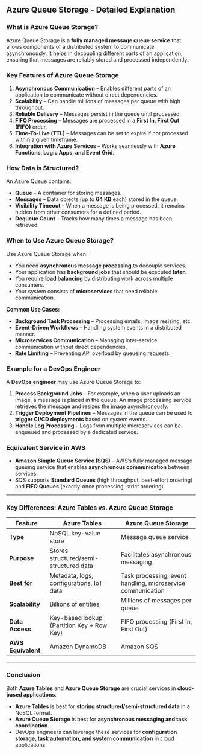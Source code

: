 

## **Azure Queue Storage - Detailed Explanation**  

### **What is Azure Queue Storage?**  
Azure Queue Storage is a **fully managed message queue service** that allows components of a distributed system to communicate asynchronously. It helps in decoupling different parts of an application, ensuring that messages are reliably stored and processed independently.  

### **Key Features of Azure Queue Storage**  
1. **Asynchronous Communication** – Enables different parts of an application to communicate without direct dependencies.  
2. **Scalability** – Can handle millions of messages per queue with high throughput.  
3. **Reliable Delivery** – Messages persist in the queue until processed.  
4. **FIFO Processing** – Messages are processed in a **First In, First Out (FIFO)** order.  
5. **Time-To-Live (TTL)** – Messages can be set to expire if not processed within a given timeframe.  
6. **Integration with Azure Services** – Works seamlessly with **Azure Functions, Logic Apps, and Event Grid**.  

### **How Data is Structured?**  
An Azure Queue contains:  
- **Queue** – A container for storing messages.  
- **Messages** – Data objects (up to **64 KB** each) stored in the queue.  
- **Visibility Timeout** – When a message is being processed, it remains hidden from other consumers for a defined period.  
- **Dequeue Count** – Tracks how many times a message has been retrieved.  

### **When to Use Azure Queue Storage?**  
Use Azure Queue Storage when:  
- You need **asynchronous message processing** to decouple services.  
- Your application has **background jobs** that should be executed **later**.  
- You require **load balancing** by distributing work across multiple consumers.  
- Your system consists of **microservices** that need reliable communication.  

**Common Use Cases:**  
- **Background Task Processing** – Processing emails, image resizing, etc.  
- **Event-Driven Workflows** – Handling system events in a distributed manner.  
- **Microservices Communication** – Managing inter-service communication without direct dependencies.  
- **Rate Limiting** – Preventing API overload by queueing requests.  

### **Example for a DevOps Engineer**  
A **DevOps engineer** may use Azure Queue Storage to:  
1. **Process Background Jobs** – For example, when a user uploads an image, a message is placed in the queue. An image processing service retrieves the message and resizes the image asynchronously.  
2. **Trigger Deployment Pipelines** – Messages in the queue can be used to **trigger CI/CD deployments** based on system events.  
3. **Handle Log Processing** – Logs from multiple microservices can be enqueued and processed by a dedicated service.  

### **Equivalent Service in AWS**  
- **Amazon Simple Queue Service (SQS)** – AWS’s fully managed message queuing service that enables **asynchronous communication** between services.  
- SQS supports **Standard Queues** (high throughput, best-effort ordering) and **FIFO Queues** (exactly-once processing, strict ordering).  

---

### **Key Differences: Azure Tables vs. Azure Queue Storage**
| Feature | Azure Tables | Azure Queue Storage |
|---------|-------------|---------------------|
| **Type** | NoSQL key-value store | Message queue service |
| **Purpose** | Stores structured/semi-structured data | Facilitates asynchronous messaging |
| **Best for** | Metadata, logs, configurations, IoT data | Task processing, event handling, microservice communication |
| **Scalability** | Billions of entities | Millions of messages per queue |
| **Data Access** | Key-based lookup (Partition Key + Row Key) | FIFO processing (First In, First Out) |
| **AWS Equivalent** | Amazon DynamoDB | Amazon SQS |

---

### **Conclusion**  
Both **Azure Tables** and **Azure Queue Storage** are crucial services in **cloud-based applications**.  
- **Azure Tables** is best for **storing structured/semi-structured data** in a NoSQL format.  
- **Azure Queue Storage** is best for **asynchronous messaging and task coordination**.  
- DevOps engineers can leverage these services for **configuration storage, task automation, and system communication** in cloud applications.
